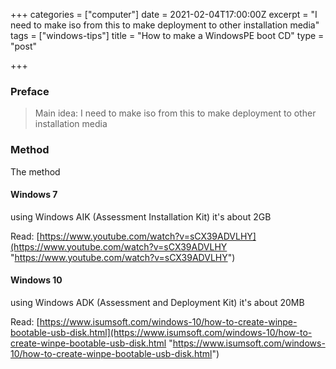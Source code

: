 +++
categories = ["computer"]
date = 2021-02-04T17:00:00Z
excerpt = "I need to make iso from this to make deployment to other installation media"
tags = ["windows-tips"]
title = "How to make a WindowsPE boot CD"
type = "post"

+++
### Preface

> Main idea: I need to make iso from this to make deployment to other installation media

### Method

The method 

#### Windows 7

using Windows AIK (Assessment Installation Kit) it's about 2GB

Read: [https://www.youtube.com/watch?v=sCX39ADVLHY](https://www.youtube.com/watch?v=sCX39ADVLHY "https://www.youtube.com/watch?v=sCX39ADVLHY")

#### Windows 10

using Windows ADK (Assessment and Deployment Kit) it's about 20MB

Read: [https://www.isumsoft.com/windows-10/how-to-create-winpe-bootable-usb-disk.html](https://www.isumsoft.com/windows-10/how-to-create-winpe-bootable-usb-disk.html "https://www.isumsoft.com/windows-10/how-to-create-winpe-bootable-usb-disk.html")